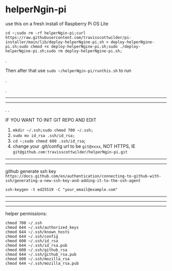 # helperNgin-pi

use this on a fresh install of Raspberry Pi OS Lite
	
	cd ~;sudo rm -rf helperNgin-pi;curl https://raw.githubusercontent.com/travisscottwilder/pi-installer/main/lib/deploy-helperNgine-pi.sh > deploy-helperNgine-pi.sh;sudo chmod +x deploy-helperNgine-pi.sh;sudo ./deploy-helperNgine-pi.sh;sudo rm deploy-helperNgine-pi.sh;

.

Then after that use `sudo ~/helperNgin-pi/runthis.sh` to run

.

.



-----------------

--------------

.
.



IF YOU WANT TO INIT GIT REPO AND EDIT

1) `mkdir ~/.ssh;sudo chmod 700 ~/.ssh;`
2) `sudo mv id_rsa .ssh/id_rsa;`
3) `cd ~;sudo chmod 600 .ssh/id_rsa`;
4) change your .git/config url to be `git@xxxx`, NOT HTTPS, IE `git@github.com:travisscottwilder/helperNgin-pi.git`


-----------------

--------------




github generate ssh key `https://docs.github.com/en/authentication/connecting-to-github-with-ssh/generating-a-new-ssh-key-and-adding-it-to-the-ssh-agent`
	
`ssh-keygen -t ed25519 -C "your_email@example.com"`

-----


--------------------
---------------------


helper permissions:

    chmod 700 ~/.ssh
    chmod 644 ~/.ssh/authorized_keys
    chmod 644 ~/.ssh/known_hosts
    chmod 644 ~/.ssh/config
    chmod 600 ~/.ssh/id_rsa
    chmod 644 ~/.ssh/id_rsa.pub
    chmod 600 ~/.ssh/github_rsa
    chmod 644 ~/.ssh/github_rsa.pub
    chmod 600 ~/.ssh/mozilla_rsa
    chmod 644 ~/.ssh/mozilla_rsa.pub
